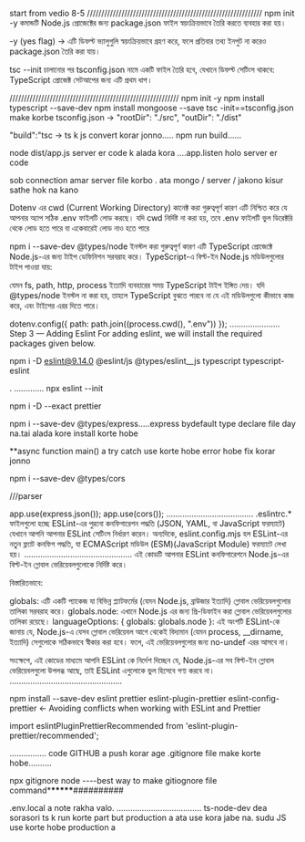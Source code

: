 start from vedio 8-5
/////////////////////////////////////////////////////////////
npm init -y কমান্ডটি Node.js প্রোজেক্টের জন্য package.json
ফাইল স্বয়ংক্রিয়ভাবে তৈরি করতে ব্যবহার করা হয়।

-y (yes flag) → এটি ডিফল্ট ভ্যালুগুলি স্বয়ংক্রিয়ভাবে গ্রহণ করে,
ফলে প্রতিবার তথ্য ইনপুট না করেও package.json তৈরি করা যায়।

tsc --init চালানোর পর tsconfig.json নামে একটি ফাইল তৈরি হবে, যেখানে ডিফল্ট সেটিংস থাকবে:
TypeScript প্রোজেক্ট সেটআপের জন্য এটি প্রথম ধাপ।

///////////////////////////////////////////////////////////
npm init -y
npm install typescript --save-dev
npm install mongoose --save
tsc -init==tsconfig.json make korbe
tsconfig.json → "rootDir": "./src", "outDir": "./dist"

"build":"tsc →
ts k js convert korar jonno.....
npm run build......

node dist/app.js
server er code k alada kora ....app.listen holo server er code

sob connection amar server file korbo . ata mongo / server / jakono kisur sathe hok na kano

Dotenv এর cwd (Current Working Directory) কানেক্ট করা গুরুত্বপূর্ণ কারণ এটি নিশ্চিত করে যে আপনার অ্যাপ সঠিক .env ফাইলটি লোড করছে। যদি cwd নির্দিষ্ট না করা হয়, তবে .env ফাইলটি ভুল ডিরেক্টরি থেকে লোড হতে পারে বা একেবারেই লোড নাও হতে পারে

npm i --save-dev @types/node ইনস্টল করা গুরুত্বপূর্ণ কারণ এটি TypeScript প্রোজেক্টে Node.js-এর জন্য টাইপ ডেফিনিশন সরবরাহ করে।
TypeScript-এ বিল্ট-ইন Node.js মডিউলগুলোর টাইপ পাওয়া যায়:

যেমন fs, path, http, process ইত্যাদি ব্যবহারের সময় TypeScript টাইপ ইঙ্গিত দেয়।
যদি @types/node ইনস্টল না করা হয়, তাহলে TypeScript বুঝতে পারবে না যে এই মডিউলগুলো কীভাবে কাজ করে, এবং টাইপের এরর দিতে পারে।

dotenv.config({ path: path.join((process.cwd(), ".env")) });
......................
Step 3 — Adding Eslint
For adding eslint, we will install the required packages given below.

npm i -D eslint@9.14.0 @eslint/js @types/eslint\_\_js typescript typescript-eslint

.
.............
npx eslint --init

npm i -D --exact prettier

npm i --save-dev @types/express.....express bydefault type declare file day na.tai alada kore install korte hobe

\*\*async function main() a try catch use korte hobe error hobe fix korar jonno

npm i --save-dev @types/cors

///parser

app.use(express.json());
app.use(cors());
......................................
.eslintrc.\* ফাইলগুলো হচ্ছে ESLint-এর পুরনো কনফিগারেশন পদ্ধতি (JSON, YAML, বা JavaScript ফরম্যাটে) যেখানে আপনি আপনার ESLint সেটিংস নির্ধারণ করেন। অন্যদিকে, eslint.config.mjs হল ESLint-এর নতুন ফ্ল্যাট কনফিগ পদ্ধতি, যা ECMAScript মডিউল (ESM)(JavaScript Module) ফরম্যাটে লেখা হয়।
...............................................
এই কোডটি আপনার ESLint কনফিগারেশনে Node.js-এর বিল্ট-ইন গ্লোবাল ভেরিয়েবলগুলোকে নির্দিষ্ট করে।

বিস্তারিতভাবে:

globals: এটি একটি প্যাকেজ যা বিভিন্ন প্ল্যাটফর্মের (যেমন Node.js, ব্রাউজার ইত্যাদি) গ্লোবাল ভেরিয়েবলগুলোর তালিকা সরবরাহ করে।
globals.node: এখানে Node.js এর জন্য প্রি-ডিফাইন করা গ্লোবাল ভেরিয়েবলগুলোর তালিকা রয়েছে।
languageOptions: { globals: globals.node }: এই অংশটি ESLint-কে জানায় যে, Node.js-এ যেসব গ্লোবাল ভেরিয়েবল আগে থেকেই বিদ্যমান (যেমন process, \_\_dirname, ইত্যাদি) সেগুলোকে সঠিকভাবে স্বীকার করা হবে। ফলে, এই ভেরিয়েবলগুলোর জন্য no-undef এরর আসবে না।

সংক্ষেপে, এই কোডের মাধ্যমে আপনি ESLint কে নির্দেশ দিচ্ছেন যে, Node.js-এর সব বিল্ট-ইন গ্লোবাল ভেরিয়েবলগুলো উপলব্ধ আছে, তাই ESLint এগুলোকে ভুল হিসেবে গণ্য করবে না।
.................................................

npm install --save-dev eslint prettier eslint-plugin-prettier eslint-config-prettier ← Avoiding conflicts when working with ESLint and Prettier

import eslintPluginPrettierRecommended from 'eslint-plugin-prettier/recommended';

................
code GITHUB a push korar age .gitignore file make korte hobe..........

npx gitignore node ----best way to make gitiognore file command\***\*\*\*\*\***##########

.env.local a note rakha valo.
.....................................
ts-node-dev dea sorasori ts k run korte part but production a ata use kora jabe na.
sudu JS use korte hobe production a
